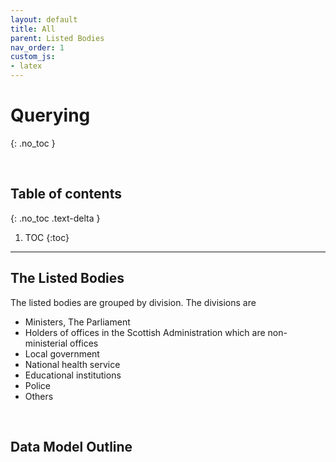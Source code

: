 ```yaml
---
layout: default
title: All
parent: Listed Bodies
nav_order: 1
custom_js:
- latex
---
```


# Querying
{: .no_toc }

<br>

## Table of contents
{: .no_toc .text-delta }

1. TOC
   {:toc}

---


## The Listed Bodies

The listed bodies are grouped by division.  The divisions are 

* Ministers, The Parliament
* Holders of offices in the Scottish Administration which are non-ministerial offices
* Local government
* National health service
* Educational institutions
* Police
* Others

<br>

## Data Model Outline



<br>
<br>
<br>
<br>
